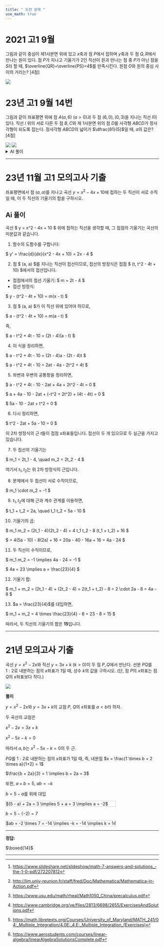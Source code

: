 ```yaml
---
title: " 도전 문제 " 
use_math: true
---
```


# 2021 고1 9월

그림과 같이 중심이 제1사분면 위에 있고 $x$축과 점 $P$에서 접하며 $y$축과 두 점 $Q, R$에서 만나는 원이 있다. 점 $P$가 지나고 기울기가 $2$인 직선이 원과 만나는 점 중 $P$가 아닌 점을 $S$라 할 때, $\overline{QR}=\overline{PS}=4$를 만족시킨다. 원점 $O$와 원의 중심 사이의 거리는? [4점]

<img src="2025 assets/Pasted%20image%2020250827020737.png"/>


# 23년 고1 9월 14번

그림과 같이 좌표평면 위에 점 $A(a, 6)\ (a>0)$과 두 점 $(6, 0), (0, 3)$을 지나는 직선 $l$이 있다. 직선 $l$ 위의 서로 다른 두 점 $B, C$와 제 1사분면 위의 점 $D$를 사각형 $ABCD$가 정사각형이 되도록 잡는다. 정사각형 $ABCD$의 넓이가 $\dfrac{81}{5}$일 때, $a$의 값은? [4점]

<img src="2025 assets/Pasted%20image%2020250823151304.png"/>

<img src="2025 assets/파일%202025.%208.%2023.%20오후%202%2037%2001.jpeg"/>

<details>
    <summary>AI 풀이</summary>

주어진 문제를 풀이하겠습니다.

# 문제 정리

- 점 $ A(a, 6) \quad (a > 0) $
- 직선 $ l $는 두 점 $ (6, 0) $과 $ (0, 3) $를 지나므로, 방정식은

$
y = -\frac{1}{2} x + 3
$

- 직선 $ l $ 위에 서로 다른 두 점 $ B, C $가 있고, 제1사분면 내의 점 $ D $가 있어 사각형 $ ABCD $가 정사각형이 되도록 한다.
- 정사각형 $ ABCD $의 넓이가 $\frac{81}{5}$일 때, $ a $의 값을 구하라.

***

# 풀이 전략

1. 직선 $ l: y = -\frac{1}{2} x + 3 $ 위에 점 $ B, C $가 있으므로 $ B = (x_1, -\frac{1}{2}x_1 + 3) $, $ C = (x_2, -\frac{1}{2}x_2 + 3) $, 단 $ x_1 \neq x_2 $입니다.
2. $ A = (a, 6) $이고, $ B, C $가 $ l $ 위에 있고 $ ABCD $는 정사각형입니다. 정사각형이므로
    - $ AB = BC = CD = DA $ (모든 변 길이 같음)
    - $ \angle ABC = 90^\circ $ (모서리 각이 $90^\circ$)
3. 점 $ D $는 제1사분면에 위치하며, 점 $ B, C $로부터 벡터 회전으로 얻을 수 있음(90도 회전 적용).
4. $ AB $와 $ BC $ 벡터를 정의하고, 정사각형 조건들을 식으로 세워 넓이가 $\frac{81}{5}$인 상황을 사용해 $ a $를 구한다.

***

# 수식 전개

1. 점 $ B = (x_1, -\frac{1}{2}x_1 + 3) $, $ C = (x_2, -\frac{1}{2}x_2 + 3) $ (서로 다름)
2. 벡터

$
\overrightarrow{AB} = (x_1 - a, -\tfrac{1}{2} x_1 + 3 - 6) = (x_1 - a, -\tfrac{1}{2} x_1 - 3)
$

$
\overrightarrow{BC} = (x_2 - x_1, -\tfrac{1}{2} x_2 + 3 + \tfrac{1}{2} x_1 - 3) = (x_2 - x_1, -\tfrac{1}{2}(x_2 - x_1))
$

3. 정사각형에서 인접 변의 길이가 같고 직각이므로,

$
|\overrightarrow{AB}| = |\overrightarrow{BC}|
$

$
\overrightarrow{AB} \cdot \overrightarrow{BC} = 0
$

위 두 조건을 사용.

4. 길이 조건

$
(x_1 - a)^2 + \left(-\tfrac{1}{2} x_1 - 3\right)^2 = (x_2 - x_1)^2 + \left(-\tfrac{1}{2} (x_2 - x_1)\right)^2
$

$
(x_1 - a)^2 + \left(-\tfrac{1}{2} x_1 - 3\right)^2 = (x_2 - x_1)^2 + \frac{1}{4} (x_2 - x_1)^2 = \frac{5}{4}(x_2 - x_1)^2
$

5. 직각 조건

$
\overrightarrow{AB} \cdot \overrightarrow{BC} = 0
$

$
(x_1 - a)(x_2 - x_1) + \left(-\tfrac{1}{2} x_1 - 3\right) \left(-\tfrac{1}{2} (x_2 - x_1)\right) = 0
$

$
(x_1 - a)(x_2 - x_1) + \frac{1}{2} \left(x_1/2 + 3\right)(x_2 - x_1) = 0
$

$
(x_2 - x_1) \left( x_1 - a + \frac{x_1}{4} + \frac{3}{2} \right) = 0
$

$ x_2 \neq x_1 $이므로,

$
x_1 - a + \frac{x_1}{4} + \frac{3}{2} = 0
$

$
\frac{5}{4} x_1 - a + \frac{3}{2} = 0
$

$
a = \frac{5}{4} x_1 + \frac{3}{2}
$

6. $ a $를 위 식으로 두고 길이 조건에서 $ x_2 $와 걸쳐서 넓이 구하기.

***

# 넓이 계산

정사각형 넓이는 변 길이 제곱:

$
\text{넓이} = |\overrightarrow{AB}|^2 = \frac{81}{5}
$

그러므로,

$
(x_1 - a)^2 + \left(-\frac{1}{2} x_1 - 3 \right)^2 = \frac{81}{5}
$

$ a = \frac{5}{4} x_1 + \frac{3}{2} $ 대입하면,

$
\left(x_1 - \frac{5}{4} x_1 - \frac{3}{2}\right)^2 + \left(-\frac{1}{2} x_1 - 3 \right)^2 = \frac{81}{5}
$

$
\left(- \frac{1}{4} x_1 - \frac{3}{2} \right)^2 + \left(-\frac{1}{2} x_1 - 3 \right)^2 = \frac{81}{5}
$

각각 제곱 전개,

$
\left(-\frac{1}{4} x_1 - \frac{3}{2}\right)^2 = \frac{1}{16} x_1^2 + \frac{3}{4} x_1 + \frac{9}{4}
$

$
\left(-\frac{1}{2} x_1 - 3\right)^2 = \frac{1}{4} x_1^2 + 3 x_1 + 9
$

두 합은,

$
\frac{1}{16} x_1^2 + \frac{3}{4} x_1 + \frac{9}{4} + \frac{1}{4} x_1^2 + 3 x_1 + 9 = \frac{81}{5}
$

$
\left(\frac{1}{16} + \frac{1}{4}\right) x_1^2 + \left(\frac{3}{4} + 3\right) x_1 + \left(\frac{9}{4} + 9\right) = \frac{81}{5}
$

$
\frac{5}{16} x_1^2 + \frac{15}{4} x_1 + \frac{45}{4} = \frac{81}{5}
$

양변에 80(=16*5) 곱하기,

$
5 \cdot 5 x_1^2 + 15 \cdot 20 x_1 + 45 \cdot 20 = 81 \cdot 16
$

$
25 x_1^2 + 300 x_1 + 900 = 1296
$

모두 우변으로 이동,

$
25 x_1^2 + 300 x_1 + 900 - 1296 = 0
$

$
25 x_1^2 + 300 x_1 - 396 = 0
$

양변을 25로 나누기,

$
x_1^2 + 12 x_1 - 15.84 = 0
$

***

# 근의 공식으로 $x_1$ 구하기

$
x_1 = \frac{-12 \pm \sqrt{144 + 63.36}}{2} = \frac{-12 \pm \sqrt{207.36}}{2} = \frac{-12 \pm 14.4}{2}
$

1. $ x_1 = \frac{-12 + 14.4}{2} = \frac{2.4}{2} = 1.2 $
2. $ x_1 = \frac{-12 - 14.4}{2} = \frac{-26.4}{2} = -13.2 $ (제1사분면 조건 상 제외)

***

# $a$ 구하기

$
a = \frac{5}{4} x_1 + \frac{3}{2} = \frac{5}{4} \times 1.2 + 1.5 = 1.5 + 1.5 = 3
$

***

# 답

$
\boxed{a = 3}
$

</details>



<span style="display:none">[^1][^2][^3][^4][^5][^6]</span>


[^1]: https://www.slideshare.net/slideshow/math-7-answers-and-solutions_-the-1-0-pdf/272207812

[^2]: http://lim.univ-reunion.fr/staff/fred/Doc/Mathematica/Mathematica-in-Action.pdf

[^3]: https://www.usu.edu/math/rheal/Math1050_China/precalculus.pdf

[^4]: https://www.cambridge.org/ve/files/2813/6698/2655/ExercisesAndSolutions.pdf

[^5]: https://math.libretexts.org/Courses/University_of_Maryland/MATH_241/04:_Multiple_Integration/4.0E:_4.E:_Multiple_Integration_(Exercises)

[^6]: https://www.aerostudents.com/courses/linear-algebra/linearAlgebraSolutionsComplete.pdf




---

# 23년 11월 고1 모의고사 기출



좌표평면에서 점 $(a, a)$를 지나고 곡선 $y=x^2-4x+10$에 접하는 두 직선이 서로 수직일 때, 이 두 직선의 기울기의 합을 구하시오.


## Ai 풀이


곡선 $ y = x^2 - 4x + 10 $ 위에 접하는 직선을 생각할 때, 그 접점의 기울기는 곡선의 미분값과 같습니다.

1. 함수의 도함수를 구합니다:

$
y' = \frac{d}{dx}(x^2 - 4x + 10) = 2x - 4
$

2. 점 $ (a, a) $를 지나는 직선이 접선이므로, 접선의 방정식은 접점 $ (t, t^2 - 4t + 10) $에서의 접선입니다.

- 접점에서의 접선 기울기: $ m = 2t - 4 $
- 접선 방정식:

$
y - (t^2 - 4t + 10) = m(x - t)
$

3. 점 $ (a, a) $가 이 직선 위에 있어야 하므로,

$
a - (t^2 - 4t + 10) = m(a - t)
$

즉,

$
a - t^2 + 4t - 10 = (2t - 4)(a - t)
$

4. 이 식을 정리하면,

$
a - t^2 + 4t - 10 = (2t - 4)a - (2t - 4)t
$

$
a - t^2 + 4t - 10 = 2at - 4a - 2t^2 + 4t
$

5. 좌변과 우변의 공통항을 정리하면,

$
a - t^2 + 4t - 10 - 2at + 4a + 2t^2 - 4t = 0
$

$
a + 4a - 10 - 2at + (-t^2 + 2t^2) + (4t - 4t) = 0
$

$
5a - 10 - 2at + t^2 = 0
$

6. 다시 정리하면,

$
t^2 - 2at + 5a - 10 = 0
$

이 2차 방정식의 근 $t$들이 접점 x좌표들입니다. 접선이 두 개 있으므로 두 실근을 가지고 있습니다.

7. 두 접선의 기울기는

$
m_1 = 2t_1 - 4, \quad m_2 = 2t_2 - 4
$

여기서 $t_1, t_2$는 위 2차 방정식의 근입니다.

8. 문제에서 두 접선이 서로 수직이므로,

$
m_1 \cdot m_2 = -1
$

9. $t_1, t_2$에 대해 근과 계수 관계를 이용하면,

$
t_1 + t_2 = 2a, \quad t_1 t_2 = 5a - 10
$

10. 기울기의 곱:

$
m_1 m_2 = (2t_1 - 4)(2t_2 - 4) = 4 t_1 t_2 - 8 (t_1 + t_2) + 16
$

$
= 4(5a - 10) - 8(2a) + 16 = 20a - 40 - 16a + 16 = 4a - 24
$

11. 두 직선이 수직이므로,

$
m_1 m_2 = -1 \implies 4a - 24 = -1
$

$
4a = 23 \implies a = \frac{23}{4}
$

12. 기울기 합:

$
m_1 + m_2 = (2t_1 - 4) + (2t_2 - 4) = 2(t_1 + t_2) - 8 = 2 \cdot 2a - 8 = 4a - 8
$

13. $a = \frac{23}{4}$를 대입하면,

$
m_1 + m_2 = 4 \times \frac{23}{4} - 8 = 23 - 8 = 15
$

따라서, 두 직선의 기울기의 합은 **15**입니다.



---

# 21년 모의고사 기출

곡선 $y=x^2-2x$와 직선 $y=3x+k$ ($k>0$)이 두 점 $P, Q$에서 만난다. 선분 $PQ$를 $1:2$로 내분하는 점의 $x$좌표가 $1$일 때, 상수 $k$의 값을 구하시오. (단, 점 $P$의 $x$좌표는 점 $Q$의 $x$좌표보다 작다.)

<img src="2025 assets/Pasted image 20250817152742.png"/>



**풀이**

$y=x^2-2x$와 $y=3x+k$의 교점 $P$, $Q$의 $x$좌표를 $a < b$라 하자.

두 곡선의 교점은

$x^2-2x = 3x + k$

$x^2 - 5x - k = 0$

따라서 $a, b$는 $x^2 - 5x - k=0$의 두 근.

$PQ$를 $1:2$로 내분하는 점의 $x$좌표가 $1$일 때,
즉, 내분점 $x = \frac{1 \times b + 2 \times a}{1+2} = 1$

$\frac{b + 2a}{3} = 1 \implies b + 2a = 3$

또한, $a + b = 5$, $ab = -k$

$b = 5 - a$를 위에 대입

<div style="overflow-x: auto; white-space: nowrap; width: 360px; border: 1px solid #ccc;">
$(5 - a) + 2a = 3 \implies 5 + a = 3 \implies a = -2$
</div>

$b = 5 - (-2) = 7$

<div style="overflow-x: auto; white-space: nowrap; width: 360px; border: 1px solid #ccc;">
$ab = -2 \times 7 = -14 \implies -k = -14 \implies k = 14$
</div>

***

**정답:**

$\boxed{14}$



---

